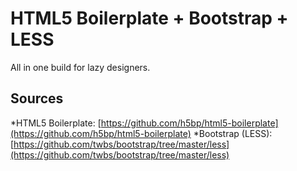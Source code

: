 HTML5 Boilerplate + Bootstrap + LESS
===================

All in one build for lazy designers.

## Sources

*HTML5 Boilerplate: [https://github.com/h5bp/html5-boilerplate](https://github.com/h5bp/html5-boilerplate)
*Bootstrap (LESS): [https://github.com/twbs/bootstrap/tree/master/less](https://github.com/twbs/bootstrap/tree/master/less)
